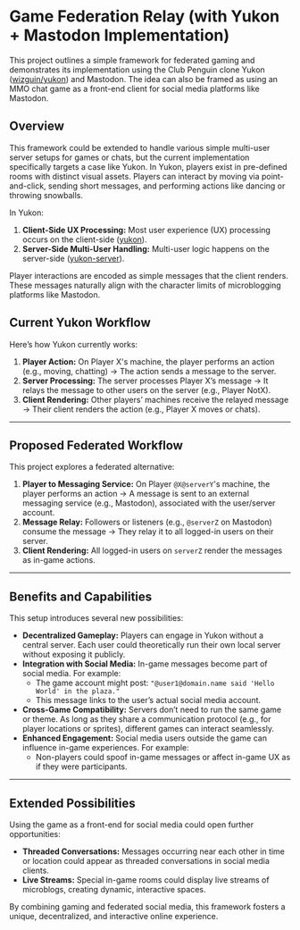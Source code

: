 # Game Federation Relay (with Yukon + Mastodon Implementation)

This project outlines a simple framework for federated gaming and demonstrates its implementation using the Club Penguin clone Yukon ([wizguin/yukon](https://github.com/wizguin/yukon)) and Mastodon. The idea can also be framed as using an MMO chat game as a front-end client for social media platforms like Mastodon.

## Overview
This framework could be extended to handle various simple multi-user server setups for games or chats, but the current implementation specifically targets a case like Yukon. In Yukon, players exist in pre-defined rooms with distinct visual assets. Players can interact by moving via point-and-click, sending short messages, and performing actions like dancing or throwing snowballs.

In Yukon:
1. **Client-Side UX Processing:** Most user experience (UX) processing occurs on the client-side ([yukon](https://github.com/wizguin/yukon)).
2. **Server-Side Multi-User Handling:** Multi-user logic happens on the server-side ([yukon-server](https://github.com/wizguin/yukon-server)).

Player interactions are encoded as simple messages that the client renders. These messages naturally align with the character limits of microblogging platforms like Mastodon.

## Current Yukon Workflow
Here’s how Yukon currently works:
1. **Player Action:** On Player X's machine, the player performs an action (e.g., moving, chatting) → The action sends a message to the server.
2. **Server Processing:** The server processes Player X’s message → It relays the message to other users on the server (e.g., Player NotX).
3. **Client Rendering:** Other players’ machines receive the relayed message → Their client renders the action (e.g., Player X moves or chats).

---

## Proposed Federated Workflow
This project explores a federated alternative:
1. **Player to Messaging Service:** On Player `@X@serverY`'s machine, the player performs an action → A message is sent to an external messaging service (e.g., Mastodon), associated with the user/server account.
2. **Message Relay:** Followers or listeners (e.g., `@serverZ` on Mastodon) consume the message → They relay it to all logged-in users on their server.
3. **Client Rendering:** All logged-in users on `serverZ` render the messages as in-game actions.

---

## Benefits and Capabilities
This setup introduces several new possibilities:
- **Decentralized Gameplay:** Players can engage in Yukon without a central server. Each user could theoretically run their own local server without exposing it publicly.
- **Integration with Social Media:** In-game messages become part of social media. For example:
  - The game account might post: `"@user1@domain.name said 'Hello World' in the plaza."`
  - This message links to the user’s actual social media account.
- **Cross-Game Compatibility:** Servers don’t need to run the same game or theme. As long as they share a communication protocol (e.g., for player locations or sprites), different games can interact seamlessly.
- **Enhanced Engagement:** Social media users outside the game can influence in-game experiences. For example:
  - Non-players could spoof in-game messages or affect in-game UX as if they were participants.

---

## Extended Possibilities
Using the game as a front-end for social media could open further opportunities:
- **Threaded Conversations:** Messages occurring near each other in time or location could appear as threaded conversations in social media clients.
- **Live Streams:** Special in-game rooms could display live streams of microblogs, creating dynamic, interactive spaces.

By combining gaming and federated social media, this framework fosters a unique, decentralized, and interactive online experience.
